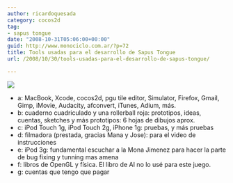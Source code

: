 ```yaml
---
author: ricardoquesada
category: cocos2d
tag:
- sapus tongue
date: "2008-10-31T05:06:00+00:00"
guid: http://www.monociclo.com.ar/?p=72
title: Tools usadas para el desarrollo de Sapus Tongue
url: /2008/10/30/tools-usadas-para-el-desarrollo-de-sapus-tongue/

---
```


[![](/wp-content/uploads/2008/10/0bf3a-tools_sapus_media.jpg?w=300)](/wp-content/uploads/2008/10/0bf3a-tools_sapus_media.jpg)

- a: MacBook, Xcode, cocos2d, pgu tile editor, Simulator, Firefox, Gmail, Gimp,
  iMovie, Audacity, afconvert, iTunes, Adium, más.
- b: cuaderno cuadriculado y una rollerball roja: prototipos, ideas, cuentas,
  sketches y más prototipos: 6 hojas de dibujos aprox.
- c: iPod Touch 1g, iPod Touch 2g, iPhone 1g: pruebas, y más pruebas
- d: filmadora (prestada, gracias Mana y Jose): para el video de instrucciones
- e: iPod 3g: fundamental escuchar a la Mona Jimenez para hacer la parte de bug
  fixing y tunning mas amena
- f: libros de OpenGL y física. El libro de AI no lo usé para este juego.
- g: cuentas que tengo que pagar  
